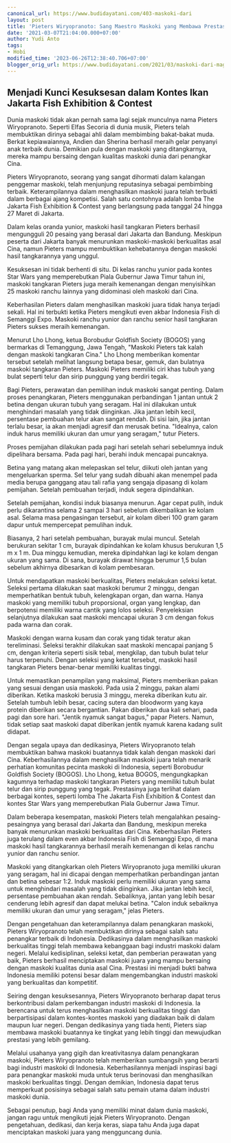 ```yaml
---
canonical_url: https://www.budidayatani.com/403-maskoki-dari
layout: post
title: 'Pieters Wiryopranoto: Sang Maestro Maskoki yang Membawa Prestasi'
date: '2021-03-07T21:04:00.000+07:00'
author: Yudi Anto
tags:
- Hobi
modified_time: '2023-06-26T12:38:40.706+07:00'
blogger_orig_url: https://www.budidayatani.com/2021/03/maskoki-dari-magelang-jagoan-jagoan-itu.html
---
```


<h2>Menjadi Kunci Kesuksesan dalam Kontes Ikan Jakarta Fish Exhibition &amp; Contest</h2><p>Dunia maskoki tidak akan pernah sama lagi sejak munculnya nama Pieters Wiryopranoto. Seperti Elfas Secoria di dunia musik, Pieters telah membuktikan dirinya sebagai ahli dalam membimbing bakat-bakat muda. Berkat kepiawaiannya, Andien dan Sherina berhasil meraih gelar penyanyi anak terbaik dunia. Demikian pula dengan maskoki yang ditangkarnya, mereka mampu bersaing dengan kualitas maskoki dunia dari penangkar Cina.</p><p>Pieters Wiryopranoto, seorang yang sangat dihormati dalam kalangan penggemar maskoki, telah menjunjung reputasinya sebagai pembimbing terbaik. Keterampilannya dalam menghasilkan maskoki juara telah terbukti dalam berbagai ajang kompetisi. Salah satu contohnya adalah lomba The Jakarta Fish Exhibition &amp; Contest yang berlangsung pada tanggal 24 hingga 27 Maret di Jakarta.</p><p>Dalam kelas oranda yunior, maskoki hasil tangkaran Pieters berhasil mengungguli 20 pesaing yang berasal dari Jakarta dan Bandung. Meskipun peserta dari Jakarta banyak menurunkan maskoki-maskoki berkualitas asal Cina, namun Pieters mampu membuktikan kehebatannya dengan maskoki hasil tangkarannya yang unggul.</p><p>Kesuksesan ini tidak berhenti di situ. Di kelas ranchu yunior pada kontes Star Wars yang memperebutkan Piala Gubernur Jawa Timur tahun ini, maskoki tangkaran Pieters juga meraih kemenangan dengan menyisihkan 25 maskoki ranchu lainnya yang didominasi oleh maskoki dari Cina.</p><p>Keberhasilan Pieters dalam menghasilkan maskoki juara tidak hanya terjadi sekali. Hal ini terbukti ketika Pieters mengikuti even akbar Indonesia Fish di Semanggi Expo. Maskoki ranchu yunior dan ranchu senior hasil tangkaran Pieters sukses meraih kemenangan.</p><p>Menurut Lho Lhong, ketua Borobudur Goldfish Society (BOGOS) yang bermarkas di Temanggung, Jawa Tengah, "Maskoki Pieters tak kalah dengan maskoki tangkaran Cina." Lho Lhong memberikan komentar tersebut setelah melihat langsung betapa besar, gemuk, dan bulatnya maskoki tangkaran Pieters. Maskoki Pieters memiliki ciri khas tubuh yang bulat seperti telur dan sirip punggung yang berdiri tegak.</p><p>Bagi Pieters, perawatan dan pemilihan induk maskoki sangat penting. Dalam proses penangkaran, Pieters menggunakan perbandingan 1 jantan untuk 2 betina dengan ukuran tubuh yang seragam. Hal ini dilakukan untuk menghindari masalah yang tidak diinginkan. Jika jantan lebih kecil, persentase pembuahan telur akan sangat rendah. Di sisi lain, jika jantan terlalu besar, ia akan menjadi agresif dan merusak betina. "Idealnya, calon induk harus memiliki ukuran dan umur yang seragam," tutur Pieters.</p><p>Proses pemijahan dilakukan pada pagi hari setelah sehari sebelumnya induk dipelihara bersama. Pada pagi hari, berahi induk mencapai puncaknya.</p><p>Betina yang matang akan melepaskan sel telur, diikuti oleh jantan yang mengeluarkan sperma. Sel telur yang sudah dibuahi akan menempel pada media berupa ganggang atau tali rafia yang sengaja dipasang di kolam pemijahan. Setelah pembuahan terjadi, induk segera dipindahkan.</p><p>Setelah pemijahan, kondisi induk biasanya menurun. Agar cepat pulih, induk perlu dikarantina selama 2 sampai 3 hari sebelum dikembalikan ke kolam asal. Selama masa pengasingan tersebut, air kolam diberi 100 gram garam dapur untuk mempercepat pemulihan induk.</p><p>Biasanya, 2 hari setelah pembuahan, burayak mulai muncul. Setelah berukuran sekitar 1 cm, burayak dipindahkan ke kolam khusus berukuran 1,5 m x 1 m. Dua minggu kemudian, mereka dipindahkan lagi ke kolam dengan ukuran yang sama. Di sana, burayak dirawat hingga berumur 1,5 bulan sebelum akhirnya dibesarkan di kolam pembesaran.</p><p>Untuk mendapatkan maskoki berkualitas, Pieters melakukan seleksi ketat. Seleksi pertama dilakukan saat maskoki berumur 2 minggu, dengan memperhatikan bentuk tubuh, kelengkapan organ, dan warna. Hanya maskoki yang memiliki tubuh proporsional, organ yang lengkap, dan berpotensi memiliki warna cantik yang lolos seleksi. Penyeleksian selanjutnya dilakukan saat maskoki mencapai ukuran 3 cm dengan fokus pada warna dan corak.</p><p>Maskoki dengan warna kusam dan corak yang tidak teratur akan tereliminasi. Seleksi terakhir dilakukan saat maskoki mencapai panjang 5 cm, dengan kriteria seperti sisik tebal, mengkilap, dan tubuh bulat telur harus terpenuhi. Dengan seleksi yang ketat tersebut, maskoki hasil tangkaran Pieters benar-benar memiliki kualitas tinggi.</p><p>Untuk memastikan penampilan yang maksimal, Pieters memberikan pakan yang sesuai dengan usia maskoki. Pada usia 2 minggu, pakan alami diberikan. Ketika maskoki berusia 3 minggu, mereka diberikan kutu air. Setelah tumbuh lebih besar, cacing sutera dan bloodworm yang kaya protein diberikan secara bergantian. Pakan diberikan dua kali sehari, pada pagi dan sore hari. "Jentik nyamuk sangat bagus," papar Pieters. Namun, tidak setiap saat maskoki dapat diberikan jentik nyamuk karena kadang sulit didapat.</p><p>Dengan segala upaya dan dedikasinya, Pieters Wiryopranoto telah membuktikan bahwa maskoki buatannya tidak kalah dengan maskoki dari Cina. Keberhasilannya dalam menghasilkan maskoki juara telah menarik perhatian komunitas pecinta maskoki di Indonesia, seperti Borobudur Goldfish Society (BOGOS). Lho Lhong, ketua BOGOS, mengungkapkan kagumnya terhadap maskoki tangkaran Pieters yang memiliki tubuh bulat telur dan sirip punggung yang tegak. Prestasinya juga terlihat dalam berbagai kontes, seperti lomba The Jakarta Fish Exhibition &amp; Contest dan kontes Star Wars yang memperebutkan Piala Gubernur Jawa Timur.</p><p>Dalam beberapa kesempatan, maskoki Pieters telah mengalahkan pesaing-pesaingnya yang berasal dari Jakarta dan Bandung, meskipun mereka banyak menurunkan maskoki berkualitas dari Cina. Keberhasilan Pieters juga terulang dalam even akbar Indonesia Fish di Semanggi Expo, di mana maskoki hasil tangkarannya berhasil meraih kemenangan di kelas ranchu yunior dan ranchu senior.</p><p>Maskoki yang ditangkarkan oleh Pieters Wiryopranoto juga memiliki ukuran yang seragam, hal ini dicapai dengan memperhatikan perbandingan jantan dan betina sebesar 1:2. Induk maskoki perlu memiliki ukuran yang sama untuk menghindari masalah yang tidak diinginkan. Jika jantan lebih kecil, persentase pembuahan akan rendah. Sebaliknya, jantan yang lebih besar cenderung lebih agresif dan dapat melukai betina. "Calon induk sebaiknya memiliki ukuran dan umur yang seragam," jelas Pieters.</p><p>Dengan pengetahuan dan keterampilannya dalam penangkaran maskoki, Pieters Wiryopranoto telah membuktikan dirinya sebagai salah satu penangkar terbaik di Indonesia. Dedikasinya dalam menghasilkan maskoki berkualitas tinggi telah membawa kebanggaan bagi industri maskoki dalam negeri. Melalui kedisiplinan, seleksi ketat, dan pemberian perawatan yang baik, Pieters berhasil menciptakan maskoki juara yang mampu bersaing dengan maskoki kualitas dunia asal Cina. Prestasi ini menjadi bukti bahwa Indonesia memiliki potensi besar dalam mengembangkan industri maskoki yang berkualitas dan kompetitif.</p><p>Seiring dengan kesuksesannya, Pieters Wiryopranoto berharap dapat terus berkontribusi dalam perkembangan industri maskoki di Indonesia. Ia berencana untuk terus menghasilkan maskoki berkualitas tinggi dan berpartisipasi dalam kontes-kontes maskoki yang diadakan baik di dalam maupun luar negeri. Dengan dedikasinya yang tiada henti, Pieters siap membawa maskoki buatannya ke tingkat yang lebih tinggi dan mewujudkan prestasi yang lebih gemilang.</p><p>Melalui usahanya yang gigih dan kreativitasnya dalam penangkaran maskoki, Pieters Wiryopranoto telah memberikan sumbangsih yang berarti bagi industri maskoki di Indonesia. Keberhasilannya menjadi inspirasi bagi para penangkar maskoki muda untuk terus berinovasi dan menghasilkan maskoki berkualitas tinggi. Dengan demikian, Indonesia dapat terus memperkuat posisinya sebagai salah satu pemain utama dalam industri maskoki dunia.</p><p>Sebagai penutup, bagi Anda yang memiliki minat dalam dunia maskoki, jangan ragu untuk mengikuti jejak Pieters Wiryopranoto. Dengan pengetahuan, dedikasi, dan kerja keras, siapa tahu Anda juga dapat menciptakan maskoki juara yang mengguncang dunia.</p>